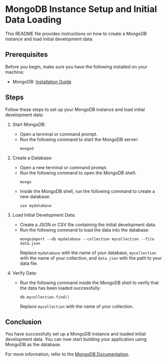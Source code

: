 # MongoDB Instance Setup and Initial Data Loading

This README file provides instructions on how to create a MongoDB instance and load initial development data.

## Prerequisites

Before you begin, make sure you have the following installed on your machine:

- MongoDB: [Installation Guide](https://docs.mongodb.com/manual/installation/)

## Steps

Follow these steps to set up your MongoDB instance and load initial development data:

1. Start MongoDB: 
   - Open a terminal or command prompt.
   - Run the following command to start the MongoDB server:
     ```
     mongod
     ```

2. Create a Database:
   - Open a new terminal or command prompt.
   - Run the following command to open the MongoDB shell:
     ```
     mongo
     ```
   - Inside the MongoDB shell, run the following command to create a new database:
     ```
     use mydatabase
     ```

3. Load Initial Development Data:
   - Create a JSON or CSV file containing the initial development data.
   - Run the following command to load the data into the database:
     ```
     mongoimport --db mydatabase --collection mycollection --file data.json
     ```
     Replace `mydatabase` with the name of your database, `mycollection` with the name of your collection, and `data.json` with the path to your data file.

4. Verify Data:
   - Run the following command inside the MongoDB shell to verify that the data has been loaded successfully:
     ```
     db.mycollection.find()
     ```
     Replace `mycollection` with the name of your collection.

## Conclusion

You have successfully set up a MongoDB instance and loaded initial development data. You can now start building your application using MongoDB as the database.

For more information, refer to the [MongoDB Documentation](https://docs.mongodb.com/).
